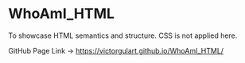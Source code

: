 # WhoAmI_HTML

To showcase HTML semantics and structure.
CSS is not applied here.

GitHub Page Link -> https://victorgulart.github.io/WhoAmI_HTML/
